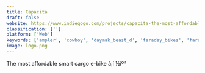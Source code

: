 ```yaml
---
title: Capacita
draft: false 
website: https://www.indiegogo.com/projects/capacita-the-most-affordable-smart-cargo-e-bike
classification: ['']
platform: ['Web']
keywords: ['ampler', 'cowboy', 'daymak_beast_d', 'faraday_bikes', 'faraday_porteur_s', 'fuell_fluid', 'karmic_bikes', 'like_bike', 'limebike_scooters', 'mate_x', 'moar', 'radmini', 'riidepass', 'scrambler_s', 'smide', 'storm_electric_bike', 'the_electron_wheel', 'vanmoof_smart_series']
image: logo.png
---
```

The most affordable smart cargo e-bike â¡í ½íº²